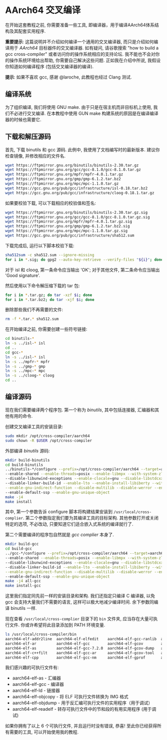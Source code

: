 AArch64 交叉编译
===============

在开始这套教程之前, 你需要准备一些工具, 即编译器，用于编译AArch64体系结构及其配套实用程序.

**重要提示**: 这篇说明并不介绍如何编译一个通用的交叉编译器, 而只是介绍如何编译用于 *AArch64* 目标器件的交叉编译器. 如有疑问, 请谷歌搜索 "how to build a gcc cross-compiler" 或者访问你的操作系统相应的支持论坛. 我不能也不会对你的操作系统环境给出帮助, 你需要自己解决这些问题. 正如我在介绍中所说, 我假设你知道如何编译程序 (包括交叉编译器的编译).

**提示**: 如果不喜欢 gcc, 感谢 @laroche, 此教程也经过 Clang 测试.

编译系统
-------

为了组织编译, 我们将使用 GNU make. 由于只是在宿主机而非目标机上使用, 我们不必进行交叉编译. 在本教程中使用 GUN make 构建系统的原因是在编译编译器的时候也需要它.

下载和解压源码
-------------

首先, 下载 binutils 和 gcc 源码. 此例中, 我使用了文档编写时的最新版本. 建议你检查镜像, 并修改相应的文件名.

```sh
wget https://ftpmirror.gnu.org/binutils/binutils-2.30.tar.gz
wget https://ftpmirror.gnu.org/gcc/gcc-8.1.0/gcc-8.1.0.tar.gz
wget https://ftpmirror.gnu.org/mpfr/mpfr-4.0.1.tar.gz
wget https://ftpmirror.gnu.org/gmp/gmp-6.1.2.tar.bz2
wget https://ftpmirror.gnu.org/mpc/mpc-1.1.0.tar.gz
wget https://gcc.gnu.org/pub/gcc/infrastructure/isl-0.18.tar.bz2
wget https://gcc.gnu.org/pub/gcc/infrastructure/cloog-0.18.1.tar.gz
```

如果要校验下载, 可以下载相应的校验值和签名:

```sh
wget https://ftpmirror.gnu.org/binutils/binutils-2.30.tar.gz.sig
wget https://ftpmirror.gnu.org/gcc/gcc-8.1.0/gcc-8.1.0.tar.gz.sig
wget https://ftpmirror.gnu.org/mpfr/mpfr-4.0.1.tar.gz.sig
wget https://ftpmirror.gnu.org/gmp/gmp-6.1.2.tar.bz2.sig
wget https://ftpmirror.gnu.org/mpc/mpc-1.1.0.tar.gz.sig
wget https://gcc.gnu.org/pub/gcc/infrastructure/sha512.sum
```

下载完成后, 运行以下脚本校验下载:

```sh
sha512sum -c sha512.sum --ignore-missing
for i in *.sig; do gpg2 --auto-key-retrieve --verify-files "${i}"; done
```

对于 isl 和 cloog, 第一条命令应当输出 'OK'; 对于其他文件, 第二条命令应当输出 'Good signature'.

然后使用以下命令解压缩下载的 tar 包:

```sh
for i in *.tar.gz; do tar -xzf $i; done
for i in *.tar.bz2; do tar -xjf $i; done
```

删除那些我们不再需要的文件:

```sh
rm -f *.tar.* sha512.sum
```

在开始编译之前, 你需要创建一些符号链接:

```sh
cd binutils-*
ln -s ../isl-* isl
cd ..
cd gcc-*
ln -s ../isl-* isl
ln -s ../mpfr-* mpfr
ln -s ../gmp-* gmp
ln -s ../mpc-* mpc
ln -s ../cloog-* cloog
cd ..
```

编译源码
-------

现在我们需要编译两个程序包. 第一个称为 *binutils*, 其中包括连接器, 汇编器和其他有用的命令.

创建交叉编译工具的安装目录:
```sh
sudo mkdir /opt/cross-compiler/aarch64
sudo chown -R $USER /opt/cross-compiler
```

外部编译 *binutils* 源码:

```sh
mkdir build-binutils
cd build-binutils
../binutils-*/configure --prefix=/opt/cross-compiler/aarch64 --target=aarch64-elf \
--enable-shared --enable-threads=posix --enable-libmpx --with-system-zlib --with-isl --enable-__cxa_atexit \
--disable-libunwind-exceptions --enable-clocale=gnu --disable-libstdcxx-pch --disable-libssp --enable-plugin \
--disable-linker-build-id --enable-lto --enable-install-libiberty --with-linker-hash-style=gnu --with-gnu-ld\
--enable-gnu-indirect-function --disable-multilib --disable-werror --enable-checking=release --enable-default-pie \
--enable-default-ssp --enable-gnu-unique-object
make -j4
make install
```

其中, 第一个参数告诉 configure 脚本将构建结果安装到 `/usr/local/cross-complier`. 第二个参数指定我们要为其编译工具的目标架构. 其他参数打开或关闭特定的选项, 不必改动, 只要知道它们适合嵌入式系统的编译就行了.

第二个需要编译的程序包自然就是 *gcc complier* 本身了.

```sh
mkdir build-gcc
cd build-gcc
../gcc-*/configure --prefix=/opt/cross-compiler/aarch64 --target=aarch64-elf \ --enable-languages=c \
--enable-shared --enable-threads=posix --enable-libmpx --with-system-zlib --with-isl --enable-__cxa_atexit \
--disable-libunwind-exceptions --enable-clocale=gnu --disable-libstdcxx-pch --disable-libssp --enable-plugin \
--disable-linker-build-id --enable-lto --enable-install-libiberty --with-linker-hash-style=gnu --with-gnu-ld\
--enable-gnu-indirect-function --disable-multilib --disable-werror --enable-checking=release --enable-default-pie \
--enable-default-ssp --enable-gnu-unique-object
make -j4 all-gcc
make install-gcc
```

这里我们指定同先前一样的安装目录和架构. 我们还指定只编译 C 编译器, 以免 gcc 会支持大量我们不需要的语言, 这样可以极大地减少编译时间. 余下参数同编译 binutils 一样.

现在查看 `/usr/local/cross-complier` 目录下的 `bin` 文件夹, 应当存在大量可执行文件. 你或许希望将此目录添加到 PATH 环境变量.

```sh
ls /usr/local/cross-compiler/bin
aarch64-elf-addr2line  aarch64-elf-elfedit    aarch64-elf-gcc-ranlib  aarch64-elf-ld       aarch64-elf-ranlib
aarch64-elf-ar         aarch64-elf-gcc        aarch64-elf-gcov        aarch64-elf-ld.bfd   aarch64-elf-readelf
aarch64-elf-as         aarch64-elf-gcc-7.2.0  aarch64-elf-gcov-dump   aarch64-elf-nm       aarch64-elf-size
aarch64-elf-c++filt    aarch64-elf-gcc-ar     aarch64-elf-gcov-tool   aarch64-elf-objcopy  aarch64-elf-strings
aarch64-elf-cpp        aarch64-elf-gcc-nm     aarch64-elf-gprof       aarch64-elf-objdump  aarch64-elf-strip
```

我们感兴趣的可执行文件有:
- aarch64-elf-as - 汇编器
- aarch64-elf-gcc - 编译器
- aarch64-elf-ld - 链接器
- aarch64-elf-objcopy - 将 ELF 可执行文件转换为 IMG 格式
- aarch64-elf-objdump - 用于反汇编可执行文件的实用程序（用于调试）
- aarch64-elf-readelf - 转存可执行文件中的节和段的有用实用程序 (用于调试)

如果你拥有了以上 6 个可执行文件, 并且运行时没有错误, 恭喜! 至此你已经获得所有需要的工具, 可以开始使用我的教程.

